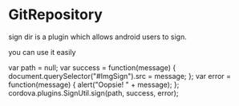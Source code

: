 # GitRepository
sign dir is a plugin which allows android users to sign.

you can use it easily

 var path = null; 
        var success = function(message) { 
        document.querySelector("#ImgSign").src = message;
        }; 
        var error = function(message) { alert("Oopsie! " + message); }; 
        cordova.plugins.SignUtil.sign(path, success, error); 
